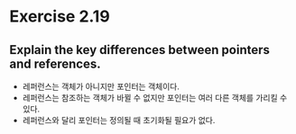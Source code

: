 # Exercise 2.19
## Explain the key differences between pointers and references.
- 레퍼런스는 객체가 아니지만 포인터는 객체이다. 
- 레퍼런스는 참조하는 객체가 바뀔 수 없지만 포인터는 여러 다른 객체를 가리킬 수 있다. 
- 레퍼런스와 달리 포인터는 정의될 때 초기화될 필요가 없다.